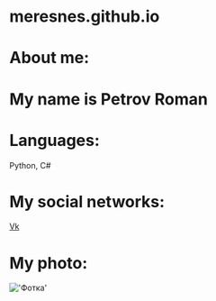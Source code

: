 # meresnes.github.io
# About me:

# My name is Petrov Roman

# Languages:
 Python, C#
# My social networks:
 [Vk](https://vk.com/ramzess7878)
# My photo:
!['Фотка'](My.jpg "Я")

 